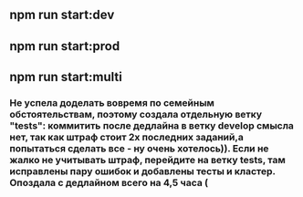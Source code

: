 ## npm run start:dev
## npm run start:prod
## npm run start:multi

### Не успела доделать вовремя по семейным обстоятельствам, поэтому создала отдельную ветку "tests": коммитить после дедлайна в ветку  develop смысла нет, так как штраф стоит 2х последних заданий,а попытаться сделать все - ну очень хотелось)). Если не жалко не учитывать штраф, перейдите на ветку tests, там исправлены пару ошибок и добавлены тесты и кластер. Опоздала с дедлайном всего на 4,5 часа (
